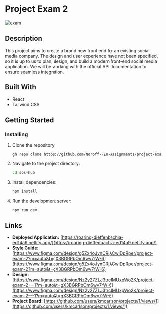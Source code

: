 # Project Exam 2

![exam](https://github.com/user-attachments/assets/69986a6d-301a-4ffe-bd9b-f40c2f829c1e)


## Description

This project aims to create a brand new front end for an existing social media company. The design and user experience have not been specified, so it is up to us to plan, design, and build a modern front-end social media application. We will be working with the official API documentation to ensure seamless integration.

## Built With

- React
- Tailwind CSS

## Getting Started

### Installing

1. Clone the repository:

    ```bash
    gh repo clone https://github.com/Noroff-FEU-Assignments/project-exam-2-kmcarlson.git
    ```

2. Navigate to the project directory:

    ```bash
    cd sos-hub
    ```

3. Install dependencies:

    ```bash
    npm install
    ```

4. Run the development server:

    ```bash
    npm run dev
    ```

## Links

- **Deployed Application:** [https://roaring-dieffenbachia-ed14a9.netlify.app/](https://roaring-dieffenbachia-ed14a9.netlify.app/)
- **Style Guide:** [https://www.figma.com/design/g5Zx4oJynCRjACwiDpRper/project-exam-2?m=auto&t=gX3BGRPbOm6wv7rW-6](https://www.figma.com/design/g5Zx4oJynCRjACwiDpRper/project-exam-2?m=auto&t=gX3BGRPbOm6wv7rW-6)
- **Design:** [https://www.figma.com/design/Nz2y27ZLJ3trc1MUxpWo2K/project-exam-2---1?m=auto&t=gX3BGRPbOm6wv7rW-6](https://www.figma.com/design/Nz2y27ZLJ3trc1MUxpWo2K/project-exam-2---1?m=auto&t=gX3BGRPbOm6wv7rW-6)
- **Project Board:** [https://github.com/users/kmcarlson/projects/1/views/1](https://github.com/users/kmcarlson/projects/1/views/1)
